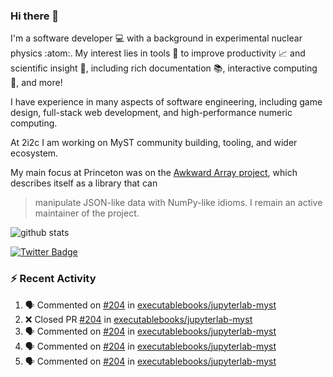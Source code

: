 ### Hi there 👋 

I'm a software developer 💻 with a background in experimental nuclear physics :atom:. My interest lies in tools :wrench: to improve productivity :chart_with_upwards_trend: and scientific insight :telescope:, including rich documentation 📚, interactive computing 🧮, and more! 

I have experience in many aspects of software engineering, including game design, full-stack web development, and high-performance numeric computing. 

At 2i2c I am working on MyST community building, tooling, and wider ecosystem. 

My main focus at Princeton was on the [Awkward Array project](awkward-array.org/), which describes itself as a library that can 
> manipulate JSON-like data with NumPy-like idioms. I remain an active maintainer of the project. 

![github stats](https://github-readme-stats.vercel.app/api?username=agoose77&show_icons=true&hide_rank=true&hide_title=true&bg_color=30,e76445,904e95&text_color=efe3ec&icon_color=efe3ec)
<!--
**agoose77/agoose77** is a ✨ _special_ ✨ repository because its `README.md` (this file) appears on your GitHub profile.

Here are some ideas to get you started:

- 🔭 I’m currently working on ...
- 🌱 I’m currently learning ...
- 👯 I’m looking to collaborate on ...
- 🤔 I’m looking for help with ...
- 💬 Ask me about ...
- 📫 How to reach me: ...
- 😄 Pronouns: ...
- ⚡ Fun fact: ...
-->

[![Twitter Badge](https://img.shields.io/twitter/follow/agoose77?style=flat-square&logo=Twitter&logoColor=white&color=cornflowerblue)](https://twitter.com/agoose77)

### :zap: Recent Activity

<!--START_SECTION:activity-->
1. 🗣 Commented on [#204](https://github.com/executablebooks/jupyterlab-myst/pull/204#issuecomment-1928490637) in [executablebooks/jupyterlab-myst](https://github.com/executablebooks/jupyterlab-myst)
2. ❌ Closed PR [#204](https://github.com/executablebooks/jupyterlab-myst/pull/204) in [executablebooks/jupyterlab-myst](https://github.com/executablebooks/jupyterlab-myst)
3. 🗣 Commented on [#204](https://github.com/executablebooks/jupyterlab-myst/pull/204#issuecomment-1928483794) in [executablebooks/jupyterlab-myst](https://github.com/executablebooks/jupyterlab-myst)
4. 🗣 Commented on [#204](https://github.com/executablebooks/jupyterlab-myst/pull/204#issuecomment-1928467575) in [executablebooks/jupyterlab-myst](https://github.com/executablebooks/jupyterlab-myst)
5. 🗣 Commented on [#204](https://github.com/executablebooks/jupyterlab-myst/pull/204#issuecomment-1928445148) in [executablebooks/jupyterlab-myst](https://github.com/executablebooks/jupyterlab-myst)
<!--END_SECTION:activity-->
